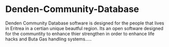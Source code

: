 # Denden-Community-Database
Denden Community Database software is designed for the people that lives in Eritrea in a certian unique beautful region. 
Its an open software designed for the communtity to enhance thier strengthen in order to enhance life hacks and Buta Gas handling systems.....
